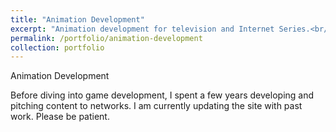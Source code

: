 ```yaml
---
title: "Animation Development"
excerpt: "Animation development for television and Internet Series.<br/><img src='/images/animationdev_header_01.png'>"
permalink: /portfolio/animation-development
collection: portfolio
---
```


Animation Development


Before diving into game development, I spent a few years developing and pitching content to networks.
I am currently updating the site with past work. Please be patient. 
